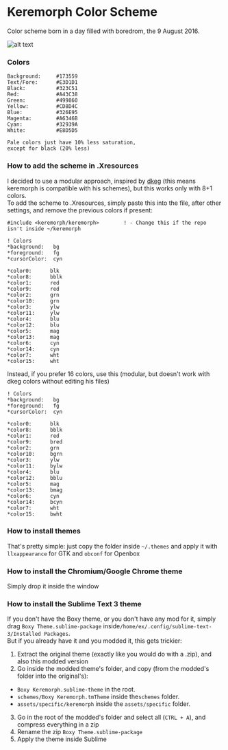 # Keremorph Color Scheme

Color scheme born in a day filled with boredrom, the 9 August 2016.

![alt text](https://raw.githubusercontent.com/exentio/keremorph/master/preview.png "Preview")

### Colors

    Background:     #173559
    Text/Fore:      #E3D1D1
    Black:          #323C51
    Red:            #A43C38
    Green:          #499860
    Yellow:         #CD8D4C
    Blue:           #326E95
    Magenta:        #A6346B
    Cyan:           #32939A
    White:          #E8D5D5

    Pale colors just have 10% less saturation,
    except for black (20% less)

### How to add the scheme in .Xresources

I decided to use a modular approach, inspired by [dkeg](https://github.com/dkeg) (this means keremorph is compatible with his schemes), but this works only with 8+1 colors.  
To add the scheme to .Xresources, simply paste this into the file, after other settings, and remove the previous colors if present:

    #include <keremorph/keremorph>        ! - Change this if the repo isn't inside ~/keremorph

    ! Colors
    *background:   bg
    *foreground:   fg
    *cursorColor:  cyn

    *color0:      blk
    *color8:      bblk
    *color1:      red
    *color9:      red
    *color2:      grn
    *color10:     grn
    *color3:      ylw
    *color11:     ylw
    *color4:      blu
    *color12:     blu
    *color5:      mag
    *color13:     mag
    *color6:      cyn
    *color14:     cyn
    *color7:      wht
    *color15:     wht

Instead, if you prefer 16 colors, use this (modular, but doesn't work with dkeg colors without editing his files)

    ! Colors
    *background:   bg
    *foreground:   fg
    *cursorColor:  cyn

    *color0:      blk
    *color8:      bblk
    *color1:      red
    *color9:      bred
    *color2:      grn
    *color10:     bgrn
    *color3:      ylw
    *color11:     bylw
    *color4:      blu
    *color12:     bblu
    *color5:      mag
    *color13:     bmag
    *color6:      cyn
    *color14:     bcyn
    *color7:      wht
    *color15:     bwht

### How to install themes

That's pretty simple: just copy the folder inside `~/.themes` and apply it with `llxappearance` for GTK and `obconf` for Openbox

### How to install the Chromium/Google Chrome theme

Simply drop it inside the window

### How to install the Sublime Text 3 theme

If you don't have the Boxy theme, or you don't have any mod for it, simply drag `Boxy Theme.sublime-package` inside`/home/ex/.config/sublime-text-3/Installed Packages`.  
But if you already have it and you modded it, this gets trickier:  
1. Extract the original theme (exactly like you would do with a .zip), and also this modded version  
2. Go inside the modded theme's folder, and copy (from the modded's folder into the original's):   
  * `Boxy Keremorph.sublime-theme` in the root.  
  * `schemes/Boxy Keremorph.tmTheme` inside the`schemes` folder.  
  * `assets/specific/keremorph` inside the `assets/specific` folder.  


3. Go in the root of the modded's folder and select all (`CTRL + A`), and compress everything in a zip  
4. Rename the zip `Boxy Theme.sublime-package`  
5. Apply the theme inside Sublime  
